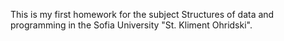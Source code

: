 This is my first homework for the subject Structures of data and programming in the Sofia University "St. Kliment Ohridski".
